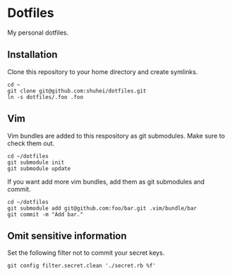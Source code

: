 # Dotfiles

My personal dotfiles.

## Installation

Clone this repository to your home directory and create symlinks.

    cd ~
    git clone git@github.com:shuhei/dotfiles.git
    ln -s dotfiles/.foo .foo

## Vim

Vim bundles are added to this respository as git submodules. Make sure to check them out.

    cd ~/dotfiles
    git submodule init
    git submodule update

If you want add more vim bundles, add them as git submodules and commit.

    cd ~/dotfiles
    git submodule add git@github.com:foo/bar.git .vim/bundle/bar
    git commit -m "Add bar."

## Omit sensitive information

Set the following filter not to commit your secret keys.

    git config filter.secret.clean './secret.rb %f'
